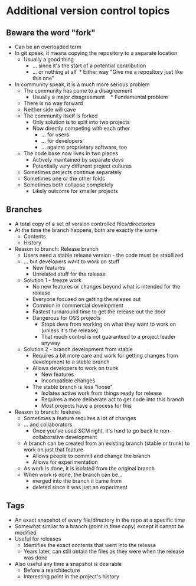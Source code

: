 # Additional version control topics

## Beware the word "fork"
* Can be an overloaded term
* In git speak, it means copying the repository to a separate location
  * Usually a good thing
    * ... since it's the start of a potential contribution
    * ... or nothing at all
  * Either way "Give me a repository just like this one"
* In community speak, it is a much more serious problem
  * The community has come to a disagreement
    * Usually a major disagreement
    * Fundamental problem
  * There is no way forward
  * Neither side will cave
  * The community itself is forked
    * Only solution is to split into two projects
    * Now directly competing with each other
      * ... for users
      * ... for developers
      * ... against proprietary software, too
  * The code base now lives in two places
    * Actively maintained by separate devs
    * Potentially very different project cultures
  * Sometimes projects continue separately
  * Sometimes one or the other folds
  * Sometimes both collapse completely
    * Likely outcome for smaller projects

## Branches
* A total copy of a set of version controlled files/directories
* At the time the branch happens, both are exactly the same
  * Contents
  * History
* Reason to branch: Release branch
  * Users need a stable release version - the code must be stabilized
  * ... but developers want to work on stuff
    * New features
    * Unrelated stuff for the release
  * Solution 1 - freeze work
    * No new features or changes beyond what is intended for the release
    * Everyone focused on getting the release out
    * Common in commercial development
    * Fastest turnaround time to get the release out the door
    * Dangerous for OSS projects
      * Stops devs from working on what they want to work on (unless it's the release)
      * That much control is not guaranteed to a project leader anyway
  * Solution 2 - branch development from stable
    * Requires a bit more care and work for getting changes from development to a stable branch
    * Allows developers to work on trunk
      * New features
      * Incompatible changes
    * The stable branch is less "loose"
      * Isolates active work from things ready for release
      * Requires a more deliberate act to get code into this branch
      * Most projects have a process for this
* Reason to branch: features
  * Sometimes a feature requires a lot of changes
  * ... and collaborators
    * Once you've used SCM right, it's hard to go back to non-collaborative development
  * A branch can be created from an existing branch (stable or trunk) to work on just that feature
    * Allows people to commit and change the branch
    * Allows for experimentation
  * As work is done, it is isolated from the original branch
  * When work is done, the branch can be...
    * merged into the branch it came from
    * deleted since it was just an experiment

## Tags
* An exact snapshot of every file/directory in the repo at a specific time
* Somewhat similar to a branch (point in time copy) except it cannot be modified
* Useful for releases
  * Identifies the exact contents that went into the release
  * Years later, can still obtain the files as they were when the release was done
* Also useful any time a snapshot is desirable
  * Before a rearchitecture
  * Interesting point in the project's history
